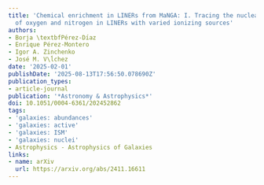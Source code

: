 ```yaml
---
title: 'Chemical enrichment in LINERs from MaNGA: I. Tracing the nuclear abundances
  of oxygen and nitrogen in LINERs with varied ionizing sources'
authors:
- Borja \textbfPérez-Dı́az
- Enrique Pérez-Montero
- Igor A. Zinchenko
- José M. V\ĺchez
date: '2025-02-01'
publishDate: '2025-08-13T17:56:50.078690Z'
publication_types:
- article-journal
publication: '*Astronomy & Astrophysics*'
doi: 10.1051/0004-6361/202452862
tags:
- 'galaxies: abundances'
- 'galaxies: active'
- 'galaxies: ISM'
- 'galaxies: nuclei'
- Astrophysics - Astrophysics of Galaxies
links:
- name: arXiv
  url: https://arxiv.org/abs/2411.16611
---
```

